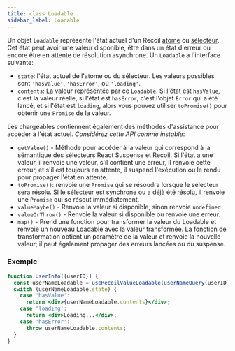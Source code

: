 ```yaml
---
title: class Loadable
sidebar_label: Loadable
---
```


Un objet `Loadable` représente l'état actuel d'un Recoil [atome](/docs/api-reference/core/atom) ou [sélecteur](/docs/api-reference/core/selector). Cet état peut avoir une valeur disponible, être dans un état d'erreur ou encore être en attente de résolution asynchrone. Un `Loadable` a l'interface suivante:

- `state`: l'état actuel de l'atome ou du sélecteur. Les valeurs possibles sont `'hasValue'`, `'hasError'`, ou `'loading'`.
- `contents`: La valeur représentée par ce `Loadable`. Si l'état est `hasValue`, c'est la valeur réelle, si l'état est `hasError`, c'est l'objet `Error` qui a été lancé, et si l'état est `loading`, alors vous pouvez utiliser `toPromise()` pour obtenir une `Promise` de la valeur.

Les chargeables contiennent également des méthodes d'assistance pour accéder à l'état actuel. *Considérez cette API comme instable*:

- `getValue()` - Méthode pour accéder à la valeur qui correspond à la sémantique des sélecteurs React Suspense et Recoil. Si l'état a une valeur, il renvoie une valeur, s'il contient une erreur, il renvoie cette erreur, et s'il est toujours en attente, il suspend l'exécution ou le rendu pour propager l'état en attente.
- `toPromise()`: renvoie une `Promise` qui se résoudra lorsque le sélecteur sera résolu. Si le sélecteur est synchrone ou a déjà été résolu, il renvoie une `Promise` qui se résout immédiatement.
- `valueMaybe()` - Renvoie la valeur si disponible, sinon renvoie `undefined`
- `valueOrThrow()` - Renvoie la valeur si disponible ou renvoie une erreur.
- `map()` - Prend une fonction pour transformer la valeur du Loadable et renvoie un nouveau Loadable avec la valeur transformée. La fonction de transformation obtient un paramètre de la valeur et renvoie la nouvelle valeur; il peut également propager des erreurs lancées ou du suspense.

### Exemple

```jsx
function UserInfo({userID}) {
  const userNameLoadable = useRecoilValueLoadable(userNameQuery(userID));
  switch (userNameLoadable.state) {
    case 'hasValue':
      return <div>{userNameLoadable.contents}</div>;
    case 'loading':
      return <div>Loading...</div>;
    case 'hasError':
      throw userNameLoadable.contents;
  }
}
```
